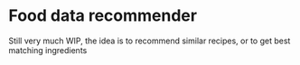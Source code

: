 # Food data recommender

Still very much WIP, the idea is to recommend similar recipes, or to get best matching ingredients